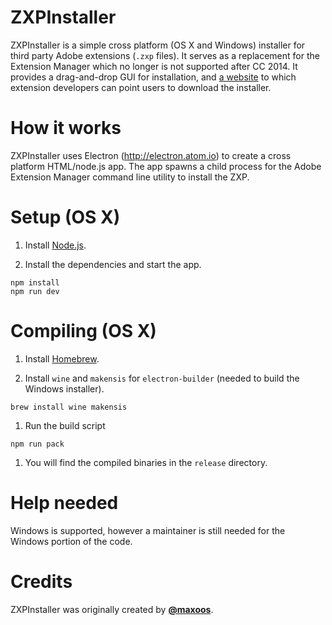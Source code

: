 # ZXPInstaller

ZXPInstaller is a simple cross platform (OS X and Windows) installer for third party Adobe extensions (`.zxp` files). It serves as a replacement for the Extension Manager which no longer is not supported after CC 2014. It provides a drag-and-drop GUI for installation, and [a website](http://zxpinstaller.com/) to which extension developers can point users to download the installer.

# How it works

ZXPInstaller uses Electron (http://electron.atom.io) to create a cross platform HTML/node.js app. The app spawns a child process for the Adobe Extension Manager command line utility to install the ZXP.

# Setup (OS X)

1. Install [Node.js](https://nodejs.org).

1. Install the dependencies and start the app.

  ```
  npm install
  npm run dev
  ```

# Compiling (OS X)

1. Install [Homebrew](http://brew.sh/).

1. Install `wine` and `makensis` for `electron-builder` (needed to build the Windows installer).

  ```
  brew install wine makensis
  ```

1. Run the build script

  ```
  npm run pack
  ```

1. You will find the compiled binaries in the `release` directory.

# Help needed

Windows is supported, however a maintainer is still needed for the Windows portion of the code.

# Credits

ZXPInstaller was originally created by [**@maxoos**](https://github.com/maxoos).
